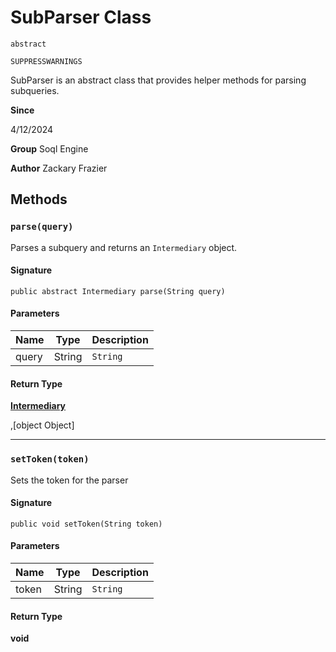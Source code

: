 # SubParser Class
`abstract`

`SUPPRESSWARNINGS`

SubParser is an abstract class that provides helper methods for parsing subqueries.

**Since** 

4/12/2024

**Group** Soql Engine

**Author** Zackary Frazier

## Methods
### `parse(query)`

Parses a subquery and returns an `Intermediary` object.

#### Signature
```apex
public abstract Intermediary parse(String query)
```

#### Parameters
| Name | Type | Description |
|------|------|-------------|
| query | String | `String` |

#### Return Type
**[Intermediary](Intermediary.md)**

,[object Object]

---

### `setToken(token)`

Sets the token for the parser

#### Signature
```apex
public void setToken(String token)
```

#### Parameters
| Name | Type | Description |
|------|------|-------------|
| token | String | `String` |

#### Return Type
**void**